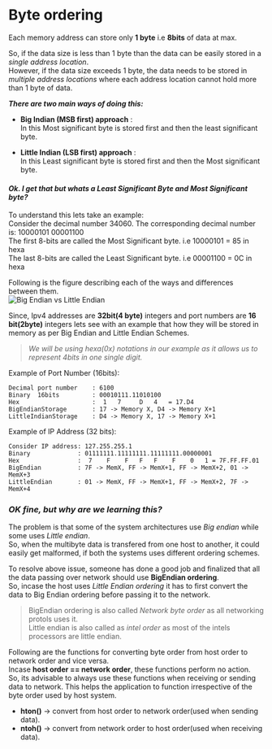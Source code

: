 # Byte ordering

Each memory address can store only **1 byte** i.e **8bits** of data at max.

So, if the data size is less than 1 byte than the data can be easily stored in a *single address location*.  
However, if the data size exceeds 1 byte, the data needs to be stored in *multiple address locations* where each address location cannot hold more than 1 byte of data.

***There are two main ways of doing this:***  
 - **Big Indian (MSB first) approach** :  
In this Most significant byte is stored first and then the least significant byte.

- **Little Indian (LSB first) approach** :  
In this Least significant byte is stored first and then the Most significant byte.

#### *Ok. I get that but whats a Least Significant Byte and Most Significant byte?*  
To understand this lets take an example:  
Consider the decimal number 34060. The corresponding decimal number is:
10000101 00001100  
The first 8-bits are called the Most Significant byte. i.e 10000101 = 85 in hexa  
The last 8-bits are called the Least Significant byte. i.e 00001100 = 0C in hexa 

Following is the figure describing each of the ways and differences between them.  
![Big Endian vs Little Endian](http://www.emcu.it/C-for-Embedded/BI-LI.png)


Since, Ipv4 addresses are **32bit(4 byte)** integers and port numbers are **16 bit(2byte)** integers lets see with an example that how they will be stored in memory as per Big Endian and Little Endian Schemes.

> *We will be using hexa(0x) notations in our example as it allows us to represent 4bits in one single digit.*

Example of Port Number (16bits):  
```
Decimal port number    : 6100  
Binary  16bits         : 00010111.11010100
Hex                    :  1   7     D   4   = 17.D4
BigEndianStorage       : 17 -> Memory X, D4 -> Memory X+1
LittleIndianStorage    : D4 -> Memory X, 17 -> Memory X+1
```
Example of IP Address (32 bits):  
```
Consider IP address: 127.255.255.1
Binary             : 01111111.11111111.11111111.00000001
Hex                :  7    F    F   F   F    F    0   1 = 7F.FF.FF.01
BigEndian          : 7F -> MemX, FF -> MemX+1, FF -> MemX+2, 01 -> MemX+3
LittleEndian       : 01 -> MemX, FF -> MemX+1, FF -> MemX+2, 7F -> MemX+4
```

### *OK fine, but why are we learning this?*

The problem is that some of the system architectures use *Big endian* while some uses *Little endian*.  
So, when the multibyte data is transfered from one host to another, it could easily get malformed, if both the systems uses different ordering schemes. 

To resolve above issue, someone has done a good job and finalized that all the data passing over network should use **BigEndian ordering**.  
So, incase the host uses *Little Endian ordering* it has to first convert the data to Big Endian ordering before passing it to the network. 

> BigEndian ordering is also called *Network byte order* as all networking protols uses it.   
Little endian is also called as *intel order* as most of the intels processors are little endian.

Following are the functions for converting byte order from host order to network order and vice versa.   
Incase **host order == network order**, these functions perform no action.  
So, its advisable to always use these functions when receiving or sending data to network. This helps the application to function irrespective of the byte order used by host system.

- **hton()** -> convert from host order to network order(used when sending data).
- **ntoh()** -> convert from network order to host order(used when receiving data).
